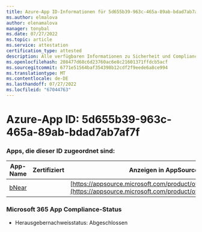 ```yaml
---
title: Azure-App ID-Informationen für 5d655b39-963c-465a-89ab-bdad7ab7af7f
ms.author: elmalova
author: elenamalova
manager: tonybal
ms.date: 07/27/2022
ms.topic: article
ms.service: attestation
certification_type: attested
description: Alle verfügbaren Informationen zu Sicherheit und Compliance für 5d655b39-963c-465a-89ab-bdad7ab7af7f.
ms.openlocfilehash: 208477d68c6d23760ac6e8c21601371ffdcb5acf
ms.sourcegitcommit: 6771e51564baf354398b12cdf2f9eede6a8ce994
ms.translationtype: MT
ms.contentlocale: de-DE
ms.lasthandoff: 07/27/2022
ms.locfileid: "67044763"
---
```

# <a name="azure-app-id-5d655b39-963c-465a-89ab-bdad7ab7af7f"></a>Azure-App ID: 5d655b39-963c-465a-89ab-bdad7ab7af7f


### <a name="apps-associated-with-this-id"></a>Apps, die dieser ID zugeordnet sind:
| **App-Name** | **Zertifiziert** | **Anzeigen in AppSource** |
|--------------|---------------|-----------------------|
| [bNear](../forward/WA200004271.md) |  | [https://appsource.microsoft.com/product/office/WA200004271](https://appsource.microsoft.com/product/office/WA200004271) |

### <a name="microsoft-365-app-compliance-status"></a>Microsoft 365 App Compliance-Status
- Herausgebernachweisstatus: Abgeschlossen

